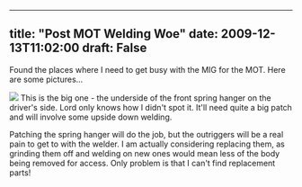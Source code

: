 
---
title: "Post MOT Welding Woe"
date: 2009-12-13T11:02:00
draft: False
---

Found the places where I need to get busy with the MIG for the MOT.  Here are some pictures...

[<img src="http://danandtheduke.co.uk/uploaded_images/IMG_2101-734027.JPG"/>](http://danandtheduke.co.uk/uploaded_images/IMG_2101-734034.JPG)
This is the big one - the underside of the front spring hanger on the driver's side.  Lord only knows how I didn't spot it.  It'll need quite a big patch and will involve some upside down welding.

Patching the spring hanger will do the job, but the outriggers will be a real pain to get to with the welder.  I am actually considering replacing them, as grinding them off and welding on new ones would mean less of the body being removed for access.  Only problem is that I can't find replacement parts!